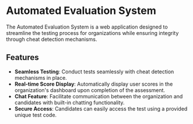 # Automated Evaluation System

The Automated Evaluation System is a web application designed to streamline the testing process for organizations while ensuring integrity through cheat detection mechanisms.

## Features

- **Seamless Testing**: Conduct tests seamlessly with cheat detection mechanisms in place.
- **Real-time Score Display**: Automatically display user scores in the organization's dashboard upon completion of the assessment.
- **Chat Feature**: Facilitate communication between the organization and candidates with built-in chatting functionality.
- **Secure Access**: Candidates can easily access the test using a provided unique test code.


